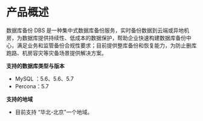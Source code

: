 # 产品概述

数据库备份 DBS 是一种集中式数据库备份服务，实时备份数据到云端或异地机房，为数据库提供持续性、低成本的数据保护，帮助企业快速构建数据库备份中心，满足业务和监管备份合规性要求；目前提供整库备份和恢复能力，为防止删库跑路、机房容灾等灾备场景提供解决方案。

**支持的数据库类型与版本**

- MySQL ：5.6、5.6、5.7
- Percona：5.7


**支持的地域**

- 目前支持 “华北-北京”一个地域。 
